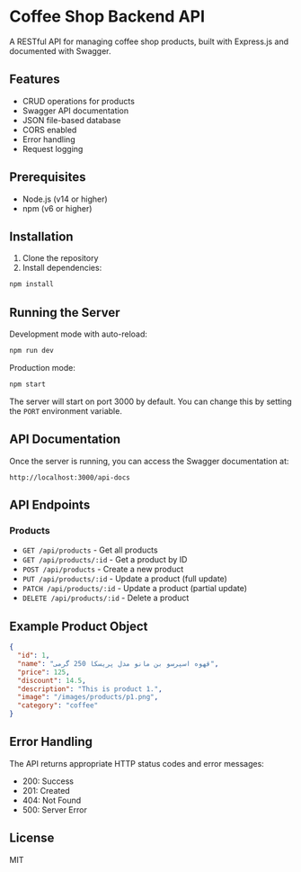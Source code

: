 # Coffee Shop Backend API

A RESTful API for managing coffee shop products, built with Express.js and documented with Swagger.

## Features

- CRUD operations for products
- Swagger API documentation
- JSON file-based database
- CORS enabled
- Error handling
- Request logging

## Prerequisites

- Node.js (v14 or higher)
- npm (v6 or higher)

## Installation

1. Clone the repository
2. Install dependencies:
```bash
npm install
```

## Running the Server

Development mode with auto-reload:
```bash
npm run dev
```

Production mode:
```bash
npm start
```

The server will start on port 3000 by default. You can change this by setting the `PORT` environment variable.

## API Documentation

Once the server is running, you can access the Swagger documentation at:
```
http://localhost:3000/api-docs
```

## API Endpoints

### Products

- `GET /api/products` - Get all products
- `GET /api/products/:id` - Get a product by ID
- `POST /api/products` - Create a new product
- `PUT /api/products/:id` - Update a product (full update)
- `PATCH /api/products/:id` - Update a product (partial update)
- `DELETE /api/products/:id` - Delete a product

## Example Product Object

```json
{
  "id": 1,
  "name": "قهوه اسپرسو بن مانو مدل پریسکا 250 گرمی",
  "price": 125,
  "discount": 14.5,
  "description": "This is product 1.",
  "image": "/images/products/p1.png",
  "category": "coffee"
}
```

## Error Handling

The API returns appropriate HTTP status codes and error messages:

- 200: Success
- 201: Created
- 404: Not Found
- 500: Server Error

## License

MIT 